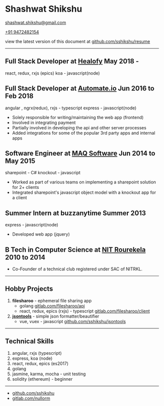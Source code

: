 # Shashwat Shikshu

[shashwat.shikshu@gmail.com](mailto:shashwat.shikshu@gmail.com)

[+91 9472482154](tel:+919472482154)

view the latest version of this document at [github.com/sshikshu/resume](https://github.com/sshikshu/resume)

<hr />

## Full Stack Developer at [Healofy](https://healofy.com) May 2018 -
react, redux, rxjs (epics)
koa - javascript(node)

## Full Stack Developer at [Automate.io](https://automate.io/app) Jun 2016 to Feb 2018

angular , ngrx(redux), rxjs - typescript
express - javascript(node)

* Solely responsible for writing/maintaining the web app (frontend)
* Involved in integrating payment
* Partially involved in developing the api and other server processes
* Added integrations for some of the popular 3rd party apps and internal apps

## Software Engineer at [MAQ Software](https://maqsoftware.com/) Jun 2014 to May 2015

sharepoint - C#
knockout - javascript

* Worked as part of various teams on implementing a sharepoint solution for 2+ clients
* Integrated sharepoint's javascript object model with a knockout app for a client

## Summer Intern at buzzanytime Summer 2013

express - javascript(node)

* Developed web app (jquery)

## B Tech in Computer Science at [NIT Rourekela](http://www.nitrkl.ac.in/) 2010 to 2014

* Co-Founder of a technical club registered under SAC of NITRKL.

<hr />

## Hobby Projects

1. **filesharoo** - ephemeral file sharing app
    * golang [gitlab.com/filesharoo/api](https://gitlab.com/filesharoo/api)
    * react, redux, epics (rxjs) - typescript [gitlab.com/filesharoo/client](https://gitlab.com/filesharoo/client)
2. [**jsontools**](sshikshu.github.io/jsontools) - simple json formatter/beautifier
    * vue, vuex - javascript [github.com/sshikshu/jsontools](https://github.com/sshikshu/jsontools)

<hr />

## Technical Skills

1. angular, rxjs (typescript)
2. express, koa (node)
3. react, redux, epics (es2017)
4. golang
5. jasmine, karma, mocha - unit testing
6. solidity (ethereum) - beginner

<hr />

* [github.com/sshikshu](https://github.com/sshikshu)
* [gitlab.com/nullorm](https://gitlab.com)
